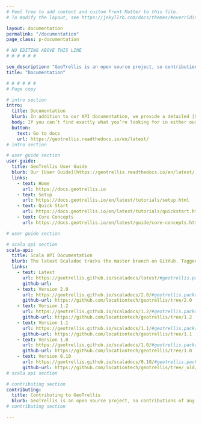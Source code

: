 ```yaml
---
# Feel free to add content and custom Front Matter to this file.
# To modify the layout, see https://jekyllrb.com/docs/themes/#overriding-theme-defaults

layout: documentation
permalink: "/documentation"
page_class: p-documentation

# NO EDITING ABOVE THIS LINE
# # # # # #

seo_description: "GeoTrellis is an open source project, so contributions of any kind are welcome and appreciated! Contributors will need to sign a CLA (Contributor’s License Agreement). These details and others relating to GeoTrellis contributions can be found here."
title: "Documentation"

# # # # # #
# Page copy

# intro section
intro: 
  title: Documentation
  blurb: In addition to our API documentation, we provide a detailed [User Guide.](https://docs.geotrellis.io/en/latest/) Please see that guide for setup instructions, tutorials, and explanations of GeoTrellis/GIS concepts.
  body: If you can’t find exactly what you’re looking for in either our Guide or API docs, feel free to join us in our [Gitter channel,](https://gitter.im/geotrellis/geotrellis) where we can answer your questions live.
  button:
    text: Go to docs
    url: https://geotrellis.readthedocs.io/en/latest/
# intro section

# user guide section
user-guide:
  title: GeoTrellis User Guide
  blurb: Our [User Guide](https://geotrellis.readthedocs.io/en/latest/) provides all the conceptual information required to use GeoTrellis.
  links:
    - text: Home
      url: https://docs.geotrellis.io 
    - text: Setup
      url: https://docs.geotrellis.io/en/latest/tutorials/setup.html 
    - text: Quick Start
      url: https://docs.geotrellis.io/en/latest/tutorials/quickstart.html 
    - text: Core Concepts
      url: https://docs.geotrellis.io/en/latest/guide/core-concepts.html 

# user guide section

# scala api section
scala-api:
  title: Scala API Documentation
  blurb: The latest Scaladoc tracks the master branch on GitHub. Tagged releases are identified by their version number.
  links:
    - text: Latest 
      url: https://geotrellis.github.io/scaladocs/latest/#geotrellis.package
      github-url:
    - text: Version 2.0
      url: https://geotrellis.github.io/scaladocs/2.0/#geotrellis.package
      github-url: https://github.com/locationtech/geotrellis/tree/2.0
    - text: Version 1.2
      url: https://geotrellis.github.io/scaladocs/1.2/#geotrellis.package
      github-url: https://github.com/locationtech/geotrellis/tree/1.2
    - text: Version 1.1
      url: https://geotrellis.github.io/scaladocs/1.1/#geotrellis.package
      github-url: https://github.com/locationtech/geotrellis/tree/1.1
    - text: Version 1.0
      url: https://geotrellis.github.io/scaladocs/1.0/#geotrellis.package
      github-url: https://github.com/locationtech/geotrellis/tree/1.0
    - text: Version 0.10
      url: https://geotrellis.github.io/scaladocs/0.10/#geotrellis.package
      github-url: https://github.com/locationtech/geotrellis/tree/_old/0.10
# scala api section

# contributing section
contributing:
  title: Contributing to GeoTrellis
  blurb: GeoTrellis is an open source project, so contributions of any kind are welcome and appreciated! Contributors will need to sign a CLA (Contributor’s License Agreement). These details and others relating to GeoTrellis contributions can be found [here.](https://docs.geotrellis.io/en/latest/contributing.html)
# contributing section

---
```


